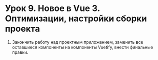 # Урок 9. Новое в Vue 3. Оптимизации, настройки сборки проекта

1. Закончить работу над проектным приложением, заменить все оставшиеся компоненты на компоненты Vuetify, внести финальные правки. 
